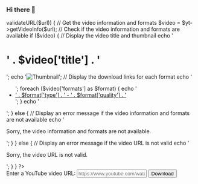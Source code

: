 ### Hi there 👋

<!--
**Bhupsaakhatoli/bhupsaakhatoli** is a ✨ _special_ ✨ repository because its `README.md` (this file) appears on your GitHub profile.

Here are some ideas to get you started:

- 🔭 I’m currently working on ...
- 🌱 I’m currently learning ...
- 👯 I’m looking to collaborate on ...
- 🤔 I’m looking for help with ...
- 💬 Ask me about ...
- 📫 How to reach me: ...
- 😄 Pronouns: ...
- ⚡ Fun fact: ...
-->
<?php
// Include the class.youtube.php file that contains the logic for fetching and downloading the video links
require_once 'class.youtube.php';

// Create an instance of the YouTube class
$yt = new YouTube();

// Check if the user has submitted a video URL
if (isset($_POST['url'])) {
  // Get the video URL from the POST data
  $url = $_POST['url'];

  // Validate the video URL
  if ($yt->validateURL($url)) {
    // Get the video information and formats
    $video = $yt->getVideoInfo($url);

    // Check if the video information and formats are available
    if ($video) {
      // Display the video title and thumbnail
      echo '<h1>' . $video['title'] . '</h1>';
      echo '<img src="' . $video['thumbnail'] . '" alt="Thumbnail">';

      // Display the download links for each format
      echo '<ul>';
      foreach ($video['formats'] as $format) {
        echo '<li><a href="' . $format['url'] . '" download>' . $format['type'] . ' - ' . $format['quality'] . '</a></li>';
      }
      echo '</ul>';
    } else {
      // Display an error message if the video information and formats are not available
      echo '<p>Sorry, the video information and formats are not available.</p>';
    }
  } else {
    // Display an error message if the video URL is not valid
    echo '<p>Sorry, the video URL is not valid.</p>';
  }
}
?>

<!-- Display an HTML form for entering the video URL -->
<form method="post" action="">
  <label for="url">Enter a YouTube video URL:</label>
  <input type="text" id="url" name="url" placeholder="https://www.youtube.com/watch?v=...">
  <input type="submit" value="Download">
</form>
